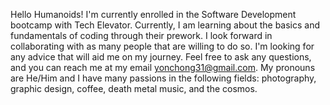 Hello Humanoids! I'm currently enrolled in the Software Development bootcamp with Tech Elevator. Currently, I am learning about the basics and fundamentals of coding through their prework. I look forward in collaborating with as many people that are willing to do so. I'm looking for any advice that will aid me on my journey. Feel free to ask any questions, and you can reach me at my email yonchong31@gmail.com. My pronouns are He/Him and I have many passions in the following fields: photography, graphic design, coffee, death metal music, and the cosmos.

